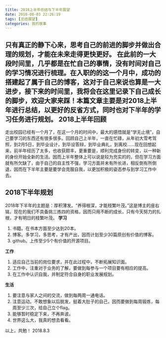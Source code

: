 ```yaml
---
title: 2018上半年总结与下半年展望
date: 2018-08-03 22:26:19
tags: [总结展望]
categories: 我的故事
---
```

只有真正的静下心来，思考自己的前进的脚步并做出合理的规划，才能在未来走得更快更好。
在此前的一大段时间里，几乎都是在忙自己的事情，没有时间对自己的学习情况进行梳理。在入职的的这一个月中，成功的搭建起了属于自己的博客，这对于自己来说也算是一大进步，接下来的时间里，我将会在这里记录下自己成长的脚步，欢迎大家来踩！本篇文章主要是对2018上半年进行总结，以更好的反省方式，同时也对下半年的学习任务进行规划。
2018上半年回顾
---
走出校园已经有一个月了，在这一个月的时间中，最大的感悟就是“学无止境”，自己要学习的东西还有很多很多。回顾自己上半年，一直在忙碌，从年初大雪考驾照，到2月5日，到毕业设计，到毕设答辩，到毕业典礼，到离校......现在回想起来，前半年经历了太多，也收获颇丰，更重要是，顺利完成身份的转变，以一种新的身份开始全新的生活。因而上半年整体上可以说是较为充实的的，但在学习方面就有所欠缺了，由于自己的自主性不强，学习方面并未有所长进，相反倒有所倒退，因而在下半年主要是要学会克服自我，以更加积极的姿态参与到学习工作中去。

2018下半年规划
---
2018年下半年的主题是：厚积薄发。“养得根深，才能枝繁叶茂。”这是博主的座右铭，现在的我们不具备挑三拣四的资格，因而只用不断的成长，只有今天努力的扎根，才有明日的枝繁叶茂。
**学习**
1. 书籍。在书本方面至少达到20本。
2. 博客。多学习，多思考，才有产出，因而计划至少30篇原创有价值的博客。
3. github。上传至少5个有价值的开源项目。

**工作**
1. 适应自己当前的岗位要求，并在此过程中，不断拓展知识面。
2. 工作中，注重对于业务的了解，要做到每参与一个项目要有相应的提高。
3. 在工作中认识自我，并制定符合自身的职业发展规划。

**生活**
1. 要注意与家人之间的交流，做到每两周一通电话。
2. 注意运动。不敢想象以后脱发，挺着大肚子的自己，因而要做到每周锻炼，每周至少三次，给自己立个flag。
3. 能够暂时稳定下来，不再奔波。
4. 世界这么大，我真的想去看看。

以上，共勉！ 2018.8.3


